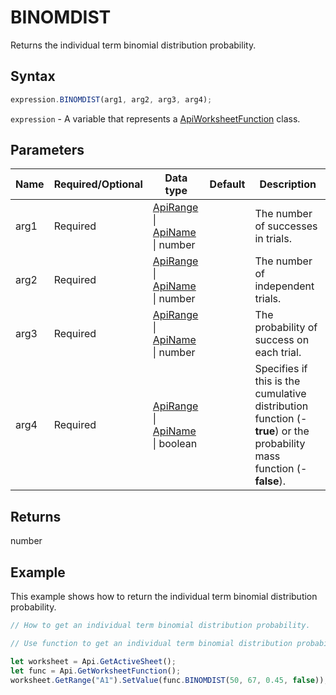 # BINOMDIST

Returns the individual term binomial distribution probability.

## Syntax

```javascript
expression.BINOMDIST(arg1, arg2, arg3, arg4);
```

`expression` - A variable that represents a [ApiWorksheetFunction](../ApiWorksheetFunction.md) class.

## Parameters

| **Name** | **Required/Optional** | **Data type** | **Default** | **Description** |
| ------------- | ------------- | ------------- | ------------- | ------------- |
| arg1 | Required | [ApiRange](../../ApiRange/ApiRange.md) \| [ApiName](../../ApiName/ApiName.md) \| number |  | The number of successes in trials. |
| arg2 | Required | [ApiRange](../../ApiRange/ApiRange.md) \| [ApiName](../../ApiName/ApiName.md) \| number |  | The number of independent trials. |
| arg3 | Required | [ApiRange](../../ApiRange/ApiRange.md) \| [ApiName](../../ApiName/ApiName.md) \| number |  | The probability of success on each trial. |
| arg4 | Required | [ApiRange](../../ApiRange/ApiRange.md) \| [ApiName](../../ApiName/ApiName.md) \| boolean |  | Specifies if this is the cumulative distribution function (-**true**) or the probability mass function (-**false**). |

## Returns

number

## Example

This example shows how to return the individual term binomial distribution probability.

```javascript editor-xlsx
// How to get an individual term binomial distribution probability.

// Use function to get an individual term binomial distribution probability.

let worksheet = Api.GetActiveSheet();
let func = Api.GetWorksheetFunction();
worksheet.GetRange("A1").SetValue(func.BINOMDIST(50, 67, 0.45, false));
```

